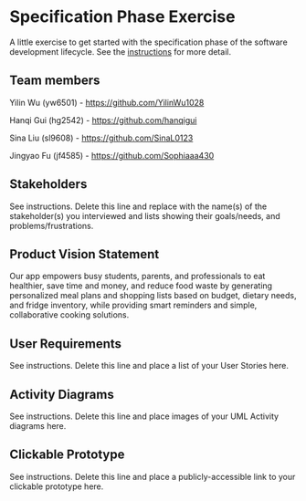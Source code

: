 # Specification Phase Exercise

A little exercise to get started with the specification phase of the software development lifecycle. See the [instructions](instructions.md) for more detail.

## Team members

Yilin Wu (yw6501) - https://github.com/YilinWu1028  

Hanqi Gui (hg2542) - https://github.com/hanqigui  

Sina Liu (sl9608) - https://github.com/SinaL0123  

Jingyao Fu (jf4585) - https://github.com/Sophiaaa430

## Stakeholders

See instructions. Delete this line and replace with the name(s) of the stakeholder(s) you interviewed and lists showing their goals/needs, and problems/frustrations.

## Product Vision Statement

Our app empowers busy students, parents, and professionals to eat healthier, save time and money, and reduce food waste by generating personalized meal plans and shopping lists based on budget, dietary needs, and fridge inventory, while providing smart reminders and simple, collaborative cooking solutions.

## User Requirements

See instructions. Delete this line and place a list of your User Stories here.

## Activity Diagrams

See instructions. Delete this line and place images of your UML Activity diagrams here.

## Clickable Prototype

See instructions. Delete this line and place a publicly-accessible link to your clickable prototype here.
